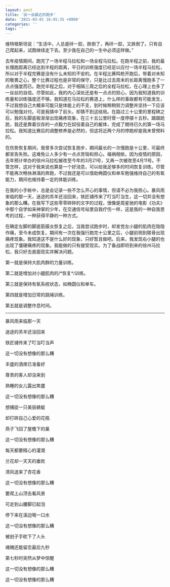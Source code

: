 ```yaml
---
layout: post
title: '谈一谈最近的跑步'
date: '2021-03-01 16:45:35 +0800'
categories: ''
tags: ''
---
```


维特根斯坦说：“生活中，人总是绊一跤，跌倒了，再绊一跤，又跌倒了。只有自己爬起来，试图继续走下去。至少我在自己的一生中必须这样做。”

去年疫情期间，跑完了一场半程马拉松和一场全程马拉松。在跑半程之前，我的最长慢跑距离已经达到半程的距离，平日的训练强度已经足以应付一场半程马拉松，所以对于半程完赛是没有什么未知的不安的。在半程比赛鸣枪开跑后，带着对未知的敬畏之心，整个比赛过程也是非常的保守，只是比过去周末的长距离慢跑多了一点点强度而已。跑完半程之后，对于相隔三周之后的全程马拉松，在心理上也多了一丝丝的自信。尽管如此，我的内心深处还是有一点点的担心，因为我知道我的训练量和训练强度还不够。我知道在马拉松的赛道上，什么样的事故都有可能发生，不过我想自己大概率可能只是体能上的不支，到时候稍稍努力调整并坚持一下应该可以勉强对付。可是我猜中了前头，却猜不到这结局。在路过三十公里的里程碑之后，我的左脚底板渐渐出现痛疼现象，在三十五公里时曾一度停摆十五秒。踉踉跄跄，我还是靠着仅存的一点毅力在奴役着自己的躯体，完成了期待已久的第一场马拉松。我知道比赛后的调整修养是必然的，但这将近两个月的停跑却是我未曾预料的。

在伤势恢复期间，我曾多次尝试恢复跑步，期间最长的一次慢跑是十公里，可最终都宣告失败。这难免让人多少有一点点苦恼和担心。福祸相依，因为疫情的原因，去年预计举办的徐州马拉松被改至今年的3月21号，又再一次被改至4月11号。不管怎样，这对于我来说也算是一个好消息，可以给我足够多的时间恢复训练。尽管不能再次畅快淋漓的奔跑，不过我还是可以借助椭圆仪和单车勉强维持自己的有氧能力，期间也维持着一定的体能训练。


在我的小手帐中，总是会记录一些不怎么开心的事情，但请不必为我担心。暴风雨来临的那一天，迷途的羔羊还没回来，铁匠铺传来了叮当叮当生，这一切并没有想象的那么糟。在我写下这些零零碎碎的文字的过程，很像是周星驰的电影《功夫》中那个自学如来神掌的少年，在交通信号站里自我疗伤一样，这是我的一种自我思考的过程，一种获得平静的一种方式。

在确定左脚的脚底筋膜炎恢复之后，当我尝试跑步时，却发觉左小腿的肌肉在隐隐作痛，至今未成恢复。期间有一次在我强行跑完十公里之后，小腿前侧到髌骨出现痛疼现象。我知道这不是什么好的现象，只好暂且做吧。后来，我发现右小腿的也出现了僵硬痛疼的现象。我能做的只有接受现实。为了备战即将到来的徐州马拉松，我只好去直面现实并解决问题。

第一就是保持大肌肉群的力量训练。

第二就是增加对小腿肌肉的/\*恢复\*/训练。

第三就是保持有氧系统状态，如椭圆仪和单车。

第四就是增加日常的跳绳训练。

第五就是调整作息时间。

- - -

暴风雨来临那一天

迷途的羔羊还没回来

铁匠铺传来了叮当叮当声

这一切没有想像的那么糟

丰盛的酒席已准备好

尊贵的客人却没来到

熟睡的女儿露出笑靥

这一切没有想像的那么糟

想捕捉一只美丽蜻蜓

却打碎自己心爱的花瓶

燕子飞回了屋檐下的巢

这一切没有想像的那么糟

每天都要精心的灌溉

兰花却一天天的垂败

清风送来了杏花香

这一切没有想像的那么糟

要爬上山顶去看风景

可走到山腰脚已起泡

停下来在溪边喝一口水

这一切没有想像的那么糟

被刽子手砍下了人头

魂魄还能留恋最后九秒

第七秒时突然从梦中惊醒

这一切没有想像的那么糟

这一切没有想像的那么糟
